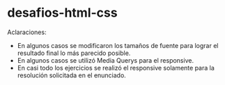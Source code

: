 # desafios-html-css

Aclaraciones:
- En algunos casos se modificaron los tamaños de fuente para lograr el resultado final lo más parecido posible.
- En algunos casos se utilizó Media Querys para el responsive.
- En casi todo los ejercicios se realizó el responsive solamente para la resolución solicitada en el enunciado. 
